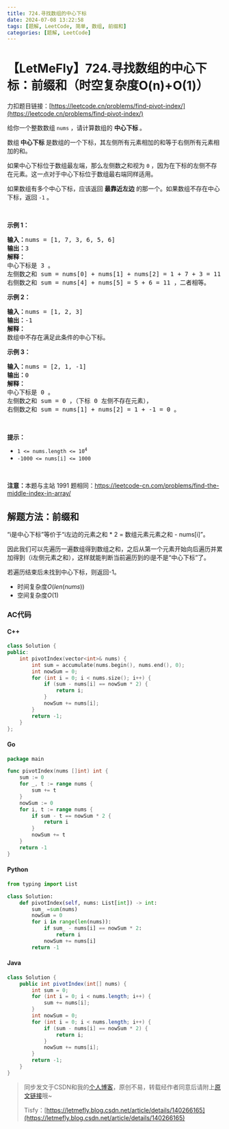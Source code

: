 ```yaml
---
title: 724.寻找数组的中心下标
date: 2024-07-08 13:22:58
tags: [题解, LeetCode, 简单, 数组, 前缀和]
categories: [题解, LeetCode]
---
```


# 【LetMeFly】724.寻找数组的中心下标：前缀和（时空复杂度O(n)+O(1)）

力扣题目链接：[https://leetcode.cn/problems/find-pivot-index/](https://leetcode.cn/problems/find-pivot-index/)

<p>给你一个整数数组&nbsp;<code>nums</code> ，请计算数组的 <strong>中心下标 </strong>。</p>

<p>数组<strong> 中心下标</strong><strong> </strong>是数组的一个下标，其左侧所有元素相加的和等于右侧所有元素相加的和。</p>

<p>如果中心下标位于数组最左端，那么左侧数之和视为 <code>0</code> ，因为在下标的左侧不存在元素。这一点对于中心下标位于数组最右端同样适用。</p>

<p>如果数组有多个中心下标，应该返回 <strong>最靠近左边</strong> 的那一个。如果数组不存在中心下标，返回 <code>-1</code> 。</p>

<p>&nbsp;</p>

<p><strong>示例 1：</strong></p>

<pre>
<strong>输入：</strong>nums = [1, 7, 3, 6, 5, 6]
<strong>输出：</strong>3
<strong>解释：</strong>
中心下标是 3 。
左侧数之和 sum = nums[0] + nums[1] + nums[2] = 1 + 7 + 3 = 11 ，
右侧数之和 sum = nums[4] + nums[5] = 5 + 6 = 11 ，二者相等。
</pre>

<p><strong>示例 2：</strong></p>

<pre>
<strong>输入：</strong>nums = [1, 2, 3]
<strong>输出：</strong>-1
<strong>解释：</strong>
数组中不存在满足此条件的中心下标。</pre>

<p><strong>示例 3：</strong></p>

<pre>
<strong>输入：</strong>nums = [2, 1, -1]
<strong>输出：</strong>0
<strong>解释：</strong>
中心下标是 0 。
左侧数之和 sum = 0 ，（下标 0 左侧不存在元素），
右侧数之和 sum = nums[1] + nums[2] = 1 + -1 = 0 。</pre>

<p>&nbsp;</p>

<p><strong>提示：</strong></p>

<ul>
	<li><code>1 &lt;= nums.length &lt;= 10<sup>4</sup></code></li>
	<li><code>-1000 &lt;= nums[i] &lt;= 1000</code></li>
</ul>

<p>&nbsp;</p>

<p><strong>注意：</strong>本题与主站 1991 题相同：<a href="https://leetcode-cn.com/problems/find-the-middle-index-in-array/" target="_blank">https://leetcode-cn.com/problems/find-the-middle-index-in-array/</a></p>


    
## 解题方法：前缀和

“i是中心下标”等价于“i左边的元素之和 * 2 = 数组元素元素之和 - nums[i]”。

因此我们可以先遍历一遍数组得到数组之和，之后从第一个元素开始向后遍历并累加得到（i左侧元素之和），这样就能判断当前遍历到的i是不是“中心下标”了。

若遍历结束后未找到中心下标，则返回-1。

+ 时间复杂度$O(len(nums))$
+ 空间复杂度$O(1)$

### AC代码

#### C++

```cpp
class Solution {
public:
    int pivotIndex(vector<int>& nums) {
        int sum = accumulate(nums.begin(), nums.end(), 0);
        int nowSum = 0;
        for (int i = 0; i < nums.size(); i++) {
            if (sum - nums[i] == nowSum * 2) {
                return i;
            }
            nowSum += nums[i];
        }
        return -1;
    }
};
```

#### Go

```go
package main

func pivotIndex(nums []int) int {
    sum := 0
    for _, t := range nums {
        sum += t
    }
    nowSum := 0
    for i, t := range nums {
        if sum - t == nowSum * 2 {
            return i
        }
        nowSum += t
    }
    return -1
}
```

#### Python

```python
from typing import List

class Solution:
    def pivotIndex(self, nums: List[int]) -> int:
        sum_ =sum(nums)
        nowSum = 0
        for i in range(len(nums)):
            if sum_ - nums[i] == nowSum * 2:
                return i
            nowSum += nums[i]
        return -1
```

#### Java

```java
class Solution {
    public int pivotIndex(int[] nums) {
        int sum = 0;
        for (int i = 0; i < nums.length; i++) {
            sum += nums[i];
        }
        int nowSum = 0;
        for (int i = 0; i < nums.length; i++) {
            if (sum - nums[i] == nowSum * 2) {
                return i;
            }
            nowSum += nums[i];
        }
        return -1;
    }
}
```

> 同步发文于CSDN和我的[个人博客](https://blog.letmefly.xyz/)，原创不易，转载经作者同意后请附上[原文链接](https://blog.letmefly.xyz/2024/07/08/LeetCode%200724.%E5%AF%BB%E6%89%BE%E6%95%B0%E7%BB%84%E7%9A%84%E4%B8%AD%E5%BF%83%E4%B8%8B%E6%A0%87/)哦~
>
> Tisfy：[https://letmefly.blog.csdn.net/article/details/140266165](https://letmefly.blog.csdn.net/article/details/140266165)
